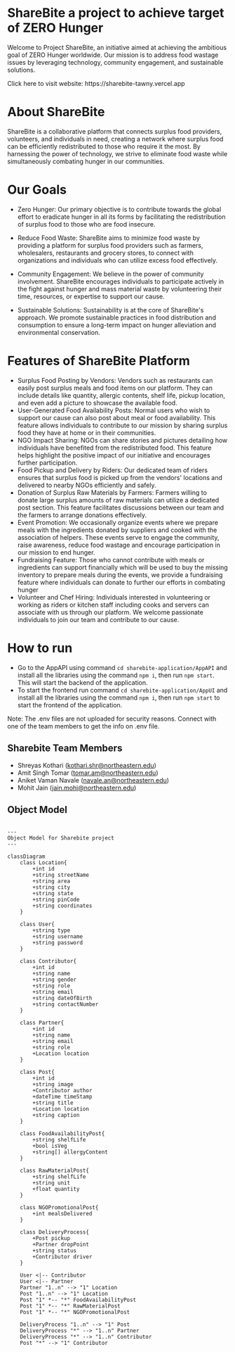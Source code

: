# ShareBite a project to achieve target of ZERO Hunger
<p>
Welcome to Project ShareBite, an initiative aimed at achieving the ambitious goal of ZERO Hunger worldwide. Our mission is to address food wastage issues by leveraging technology, community engagement, and sustainable solutions.
</p>
Click here to visit website: https://sharebite-tawny.vercel.app

# About ShareBite

ShareBite is a collaborative platform that connects surplus food providers, volunteers, and individuals in need, creating a network where surplus food can be efficiently redistributed to those who require it the most. By harnessing the power of technology, we strive to eliminate food waste while simultaneously combating hunger in our communities.

# Our Goals

- Zero Hunger: Our primary objective is to contribute towards the global effort to eradicate hunger in all its forms by facilitating the redistribution of surplus food to those who are food insecure.

- Reduce Food Waste: ShareBite aims to minimize food waste by providing a platform for surplus food providers such as farmers, wholesalers, restaurants and grocery stores, to connect with organizations and individuals who can utilize excess food effectively.

- Community Engagement: We believe in the power of community involvement. ShareBite encourages individuals to participate actively in the fight against hunger and mass material waste by volunteering their time, resources, or expertise to support our cause.

- Sustainable Solutions: Sustainability is at the core of ShareBite's approach. We promote sustainable practices in food distribution and consumption to ensure a long-term impact on hunger alleviation and environmental conservation.

# Features of ShareBite Platform

- Surplus Food Posting by Vendors: Vendors such as restaurants can easily post surplus meals and food items on our platform. They can include details like quantity, allergic contents, shelf life, pickup location, and even add a picture to showcase the available food.
- User-Generated Food Availability Posts: Normal users who wish to support our cause can also post about meal or food availability. This feature allows individuals to contribute to our mission by sharing surplus food they have at home or in their communities.
- NGO Impact Sharing: NGOs can share stories and pictures detailing how individuals have benefited from the redistributed food. This feature helps highlight the positive impact of our initiative and encourages further participation.
- Food Pickup and Delivery by Riders: Our dedicated team of riders ensures that surplus food is picked up from the vendors' locations and delivered to nearby NGOs efficiently and safely.
- Donation of Surplus Raw Materials by Farmers: Farmers willing to donate large surplus amounts of raw materials can utilize a dedicated post section. This feature facilitates discussions between our team and the farmers to arrange donations effectively.
- Event Promotion: We occasionally organize events where we prepare meals with the ingredients donated by suppliers and cooked with the association of helpers. These events serve to engage the community, raise awareness, reduce food wastage and encourage participation in our mission to end hunger.
- Fundraising Feature: Those who cannot contribute with meals or ingredients can support financially which will be used to buy the missing inventory to prepare meals during the events, we provide a fundraising feature where individuals can donate to further our efforts in combating hunger
- Volunteer and Chef Hiring: Individuals interested in volunteering or working as riders or kitchen staff including cooks and servers can associate with us through our platform. We welcome passionate individuals to join our team and contribute to our cause.

# How to run

- Go to the AppAPI using command `cd sharebite-application/AppAPI` and install all the libraries using the command `npm i`, then run `npm start`. This will start the backend of the application.
- To start the frontend run command `cd sharebite-application/AppUI` and install all the libraries using the command `npm i`, then run `npm start` to start the frontend of the application.

Note: The .env files are not uploaded for security reasons. Connect with one of the team members to get the info on .env file.

## Sharebite Team Members

- Shreyas Kothari (kothari.shr@northeastern.edu)
- Amit Singh Tomar (tomar.am@northeastern.edu)
- Aniket Vaman Navale (navale.an@northeastern.edu) 
- Mohit Jain (jain.mohi@northeastern.edu)

## Object Model

```mermaid

---
Object Model for Sharebite project
---

classDiagram
    class Location{
        +int id
        +string streetName
        +string area
        +string city
        +string state
        +string pinCode
        +string coordinates
    }

    class User{
        +string type
        +string username
        +string password
    }

    class Contributor{
        +int id
        +string name
        +string gender
        +string role
        +string email
        +string dateOfBirth
        +string contactNumber
    } 

    class Partner{
        +int id
        +string name
        +string email
        +string role
        +Location location 
    }

    class Post{
        +int id
        +string image
        +Contributor author
        +dateTime timeStamp
        +string title
        +Location location
        +string caption
    }

    class FoodAvailabilityPost{
        +string shelfLife
        +bool isVeg
        +string[] allergyContent
    }

    class RawMaterialPost{
        +string shelfLife
        +string unit
        +float quantity
    }

    class NGOPromotionalPost{
        +int mealsDelivered
    }

    class DeliveryProcess{
        +Post pickup
        +Partner dropPoint
        +string status
        +Contributor driver
    }

    User <|-- Contributor
    User <|-- Partner
    Partner "1..n" --> "1" Location
    Post "1..n" --> "1" Location
    Post "1" *-- "*" FoodAvailabilityPost
    Post "1" *-- "*" RawMaterialPost
    Post "1" *-- "*" NGOPromotionalPost

    DeliveryProcess "1..n" --> "1" Post
    DeliveryProcess "*" --> "1..n" Partner
    DeliveryProcess "*" --> "1..n" Contributor
    Post "*" --> "1" Contributor

```
